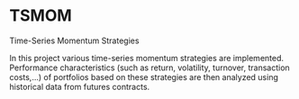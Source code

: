 # TSMOM
Time-Series Momentum Strategies

In this project various time-series momentum strategies are implemented. Performance characteristics (such as return, volatility, turnover, 
transaction costs,...) of portfolios based on these strategies are then analyzed using historical data from futures contracts. 
